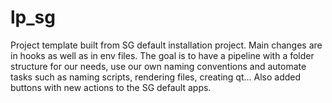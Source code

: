 # lp_sg
Project template built from SG default installation project.
Main changes are in hooks as well as in env files.
The goal is to have a pipeline with a folder structure for our needs, use our own naming conventions and automate tasks such as 
naming scripts, rendering files, creating qt... Also added buttons with new actions to the SG default apps.

